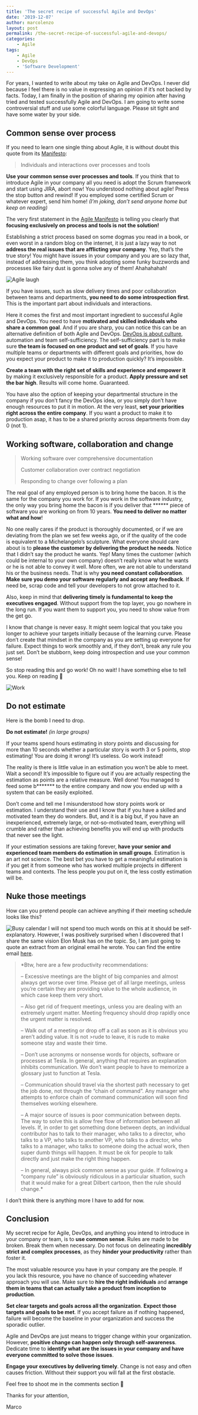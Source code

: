 ```yaml
---
title: 'The secret recipe of successful Agile and DevOps'
date: '2019-12-07'
author: marcolenzo
layout: post
permalink: /the-secret-recipe-of-successful-agile-and-devops/
categories:
    - Agile
tags:
    - Agile
    - DevOps
    - 'Software Development'
---
```


For years, I wanted to write about my take on Agile and DevOps. I never did because I feel there is no value in expressing an opinion if it’s not backed by facts. Today, I am finally in the position of sharing my opinion after having tried and tested successfully Agile and DevOps. I am going to write some controversial stuff and use some colorful language. Please sit tight and have some water by your side.

## Common sense over process

If you need to learn one single thing about Agile, it is without doubt this quote from its [Manifesto](https://agilemanifesto.org/):

> Individuals and interactions over processes and tools

**Use your common sense over processes and tools**. If you think that to introduce Agile in your company all you need is adopt the Scrum framework and start using JIRA, abort now! You understood nothing about agile! Press the stop button and rewind! If you employed some certified Scrum or whatever expert, send him home! *(I’m joking, don’t send anyone home but keep on reading)*

The very first statement in the [Agile Manifesto](https://agilemanifesto.org/) is telling you clearly that **focusing exclusively on process and tools is not the solution!**

Establishing a strict process based on some dogmas you read in a book, or even worst in a random blog on the internet, it is just a lazy way to not **address the real issues that are afflicting your company**. Yep, that’s the true story! You might have issues in your company and you are so lazy that, instead of addressing them, you think adopting some funky buzzwords and processes like fairy dust is gonna solve any of them! Ahahahahah!

![Agile laugh](/assets/img/2019/12/agile-laugh.jpg)

If you have issues, such as slow delivery times and poor collaboration between teams and departments, **you need to do some introspection first**. This is the important part about individuals and interactions.

Here it comes the first and most important ingredient to successful Agile and DevOps. You need to have **motivated and skilled individuals who share a common goal**. And if you are sharp, you can notice this can be an alternative definition of both Agile and DevOps. [DevOps is about culture](https://martinfowler.com/bliki/DevOpsCulture.html), automation and team self-sufficiency. The self-sufficiency part is to make sure **the team is focused on one product and set of goals**. If you have multiple teams or departments with different goals and priorities, how do you expect your product to make it to production quickly? It’s impossible.

**Create a team with the right set of skills and experience and empower it** by making it exclusively responsible for a product. **Apply pressure and set the bar high**. Results will come home. Guaranteed.

You have also the option of keeping your departmental structure in the company if you don’t fancy the DevOps idea, or you simply don’t have enough resources to put it in motion. At the very least, **set your priorities right across the entire company**. If you want a product to make it to production asap, it has to be a shared priority across departments from day 0 (not 1).

## Working software, collaboration and change

> Working software over comprehensive documentation
> 
> Customer collaboration over contract negotiation
> 
> Responding to change over following a plan

The real goal of any employed person is to bring home the bacon. It is the same for the company you work for. If you work in the software industry, the only way you bring home the bacon is if you deliver that \*\*\*\*\*\* piece of software you are working on from 10 years. **You need to deliver no matter what and how**!

No one really cares if the product is thoroughly documented, or if we are deviating from the plan we set few weeks ago, or if the quality of the code is equivalent to a Michelangelo’s sculpture. What everyone should care about is to **please the customer by delivering the product he needs**. Notice that I didn’t say the product he wants. Yep! Many times the customer (which could be internal to your own company) doesn’t really know what he wants or he is not able to convey it well. More often, we are not able to understand his or the business needs. That is why **you need constant collaboration**. **Make sure you demo your software regularly and accept any feedback**. If need be, scrap code and tell your developers to not grow attached to it.

Also, keep in mind that **delivering timely is fundamental to keep the executives engaged**. Without support from the top layer, you go nowhere in the long run. If you want them to support you, you need to show value from the get go.

I know that change is never easy. It might seem logical that you take you longer to achieve your targets initially because of the learning curve. Please don’t create that mindset in the company as you are setting up everyone for failure. Expect things to work smoothly and, if they don’t, break any rule you just set. Don’t be stubborn, keep doing introspection and use your common sense!

So stop reading this and go work! Oh no wait! I have something else to tell you. Keep on reading 🙂

![Work](/assets/img/2019/12/work-work-work.gif)

## Do not estimate

Here is the bomb I need to drop.

**Do not estimate!** *(in large groups)*

If your teams spend hours estimating in story points and discussing for more than 10 seconds whether a particular story is worth 3 or 5 points, stop estimating! You are doing it wrong! It’s useless. Go work instead!

The reality is there is little value in an estimation you won’t be able to meet. Wait a second! It’s impossible to figure out if you are actually respecting the estimation as points are a relative measure. Well done! You managed to feed some b\*\*\*\*\*\*\* to the entire company and now you ended up with a system that can be easily exploited.

Don’t come and tell me I misunderstood how story points work or estimation. I understand their use and I know that if you have a skilled and motivated team they do wonders. But, and it is a big but, if you have an inexperienced, extremely large, or not-so-motivated team, everything will crumble and rather than achieving benefits you will end up with products that never see the light.

If your estimation sessions are taking forever, **have your senior and experienced team members do estimation in small groups**. Estimation is an art not science. The best bet you have to get a meaningful estimation is if you get it from someone who has worked multiple projects in different teams and contexts. The less people you put on it, the less costly estimation will be.

## **Nuke those meetings**

How can you pretend people can achieve anything if their meeting schedule looks like this?

![Busy calendar](/assets/img/2019/12/busy-calendar.jpg)
I will not spend too much words on this at it should be self-explanatory. However, I was positively surprised when I discovered that I share the same vision Elon Musk has on the topic. So, I am just going to quote an extract from an original email he wrote. You can find the entire email [here](https://electrek.co/2018/04/17/tesla-model-3-production-goal-6000-units-per-week/).

>*Btw, here are a few productivity recommendations:   
>  
>– Excessive meetings are the blight of big companies and almost always get worse over time. Please get of  all large meetings, unless you’re certain they are providing value to the whole audience, in which case keep them very short.   
>  
>– Also get rid of frequent meetings, unless you are dealing with an extremely urgent matter. Meeting frequency should drop rapidly once the urgent matter is resolved.   
>  
>– Walk out of a meeting or drop off a call as soon as it is obvious you aren’t adding value. It is not >rude to leave, it is rude to make someone stay and waste their time.   
>  
>– Don’t use acronyms or nonsense words for objects, software or processes at Tesla. In general, anything that requires an explanation inhibits communication. We don’t want people to have to memorize a glossary just to function at Tesla.   
>  
>– Communication should travel via the shortest path necessary to get the job done, not through the “chain of command”. Any manager who attempts to enforce chain of command communication will soon find themselves working elsewhere.   
>  
>– A major source of issues is poor communication between depts. The way to solve this is allow free flow of information between all levels. If, in order to get something done between depts, an individual contributor has to talk to their manager, who talks to a director, who talks to a VP, who talks to another VP, who talks to a director, who talks to a manager, who talks to someone doing the actual work, then super dumb things will happen. It must be ok for people to talk directly and just make the right thing happen.  
>  
> – In general, always pick common sense as your guide. If following a “company rule” is obviously ridiculous in a particular situation, such that it would make for a great Dilbert cartoon, then the rule should change.*
>

I don’t think there is anything more I have to add for now.

## Conclusion

My secret recipe for Agile, DevOps, and anything you intend to introduce in your company or team, is to **use common sense**. Rules are made to be broken. Break them when necessary. Do not focus on delineating **incredibly strict and complex** **processes**, as they **hinder your productivity** rather than foster it.

The most valuable resource you have in your company are the people. If you lack this resource, you have no chance of succeeding whatever approach you will use. Make sure to **hire the right individuals** and **arrange them in teams that can actually take a product from inception to production**.

**Set clear targets and goals across all the organization**. **Expect those targets and goals to be met**. If you accept failure as if nothing happened, failure will become the baseline in your organization and success the sporadic outlier.

Agile and DevOps are just means to trigger change within your organization. However, **positive change can happen only through self-awareness**. Dedicate time to **identify what are the issues in your company and have everyone committed to solve those issues**.

**Engage your executives by delivering timely**. Change is not easy and often causes friction. Without their support you will fall at the first obstacle.

Feel free to shoot me in the comments section 🙂   
  
Thanks for your attention,  
  
Marco